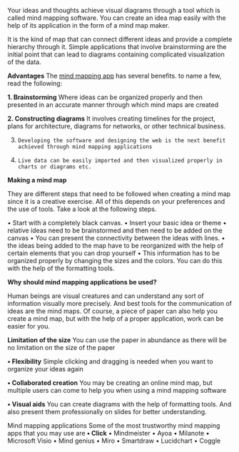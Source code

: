 Your ideas and thoughts achieve visual diagrams through a tool which is called mind mapping software. You can create an idea map easily with the help of its application in the form of a mind map maker.

 It is the kind of map that can connect different ideas and provide a complete hierarchy through it. Simple applications that involve brainstorming are the initial point that can lead to diagrams containing complicated visualization of the data.

**Advantages**
 The [mind mapping app](https://www.mindomo.com/) has several benefits. to name a few, read the following:

**1. Brainstorming**
Where ideas can be organized properly and then presented in an accurate manner through which mind maps are created

**2. Constructing diagrams**
It involves creating timelines for the project, plans for architecture, diagrams for networks, or other technical business.

3.     Developing the software and designing the web is the next benefit achieved through mind mapping applications

4.     Live data can be easily imported and then visualized properly in charts or diagrams etc.

**Making a mind map**

They are different steps that need to be followed when creating a mind map since it is a creative exercise. All of this depends on your preferences and the use of tools. Take a look at the following steps.

•	Start with a completely black canvas.
•	Insert your basic idea or theme
•	relative ideas need to be brainstormed and then need to be added on the canvas
•	You can present the connectivity between the ideas with lines.
•	the ideas being added to the map have to be reorganized with the help of certain elements that you can drop yourself
•	This information has to be organized properly by changing the sizes and the colors. You can do this with the help of the formatting tools.

**Why should mind mapping applications be used?**

Human beings are visual creatures and can understand any sort of information visually more precisely. And best tools for the communication of ideas are the mind maps. Of course, a piece of paper can also help you create a mind map, but with the help of a proper application, work can be easier for you.

**Limitation of the size**
You can use the paper in abundance as there will be no limitation on the size of the paper

**•	Flexibility**
Simple clicking and dragging is needed when you want to organize your ideas again

**•	Collaborated creation**
You may be creating an online mind map, but multiple users can come to help you when using a mind mapping software

**•	Visual aids**
You can create diagrams with the help of formatting tools. And also present them professionally on slides for better understanding.

Mind mapping applications
Some of the most trustworthy mind mapping apps that you may use are
**•	Click**
•	Mindmeister
•	Ayoa
•	Milanote
•	Microsoft Visio
•	Mind genius
•	Miro
•	Smartdraw
•	Lucidchart
•	Coggle
